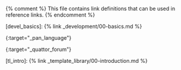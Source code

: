 {% comment %}
This file contains link definitions that can be used in reference links.
{% endcomment %}

[aquilon_configuration]: /aquilon/configuration.html
[aquilon_details]: /aquilon/technical_details.html
[aquilon_domains]: /aquilon/technical_details.html#domains
[aquilon_install]: /aquilon/00-install.html
[aquilon_management]: /aquilon/management.html
[aquilon_plenary]: /aquilon/technical_details.html#plenary-templates
[aquilon_sandboxes]: /aquilon/technical_details.html#sandboxes
[aquilon_tl]: /aquilon/configuration.html#configuring-the-template-library
[aq_conf_troubleshooting]: /aquilon/site_configuration.html#troubleshooting

[devel_basics]: {% link _development/00-basics.md %}

[freenode.net]: irc://chat.freenode.net:6667

[pan_language]: http://quattor-pan.readthedocs.org/en/stable
{:target="_pan_language"}

[quattor-list]: https://groups.google.com/forum/#!forum/quattor
{:target="_quattor_forum"}

[tl_intro]: {% link _template_library/00-introduction.md %}
